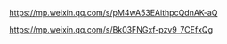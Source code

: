 https://mp.weixin.qq.com/s/pM4wA53EAithpcQdnAK-aQ

https://mp.weixin.qq.com/s/Bk03FNGxf-pzv9_7CEfxQg